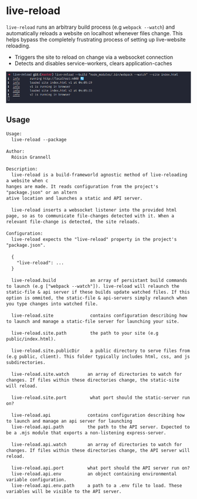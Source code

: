 # live-reload

`live-reload` runs an arbitrary build process (e.g `webpack --watch`) and automatically reloads a website on localhost whenever files change. This helps bypass the completely frustrating process of setting up live-website reloading.

- Triggers the site to reload on change via a websocket connection
- Detects and disables service-workers, clears application-caches

![example image](example.png)

## Usage

```
Usage:
  live-reload --package

Author:
  Róisin Grannell

Description:
  live-reload is a build-frameworld agnostic method of live-reloading a website when c
hanges are made. It reads configuration from the project's "package.json" or an altern
ative location and launches a static and API server.

  live-reload inserts a websocket listener into the provided html page, so as to communicate file-changes detected with it. When a relevant file-change is detected, the site reloads.

Configuration:
  live-reload expects the "live-reload" property in the project's "package.json".

  {
    "live-reload": ...
  }

  live-reload.build             an array of persistant build commands to launch (e.g ["webpack --watch"]). live-reload will relaunch the static-file & api server if these builds update watched files. If this option is ommited, the static-file & api-servers simply relaunch when you type changes into watched file.

  live-reload.site              contains configuration describing how to launch and manage a static-file server for launching your site.

  live-reload.site.path         the path to your site (e.g public/index.html).

  live-reload.site.publicDir    a public directory to serve files from (e.g public, client). This folder typically includes html, css, and js subdirectories.

  live-reload.site.watch       an array of directories to watch for changes. If files within these directories change, the static-site will reload.

  live-reload.site.port         what port should the static-server run on?

  live-reload.api              contains configuration describing how to launch and manage an api server for launching
  live-reload.api.path         the path to the API server. Expected to be a .mjs module that exports a non-listening express-server.

  live-reload.api.watch        an array of directories to watch for changes. If files within these directories change, the API server will reload.

  live-reload.api.port         what port should the API server run on?
  live-reload.api.env          an object containing environmental variable configuration.
  live-reload.api.env.path     a path to a .env file to load. These variables will be visible to the API server.
```
